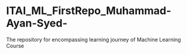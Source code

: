 # ITAI_ML_FirstRepo_Muhammad-Ayan-Syed-
The repository for encompassing learning journey of Machine Learning Course
